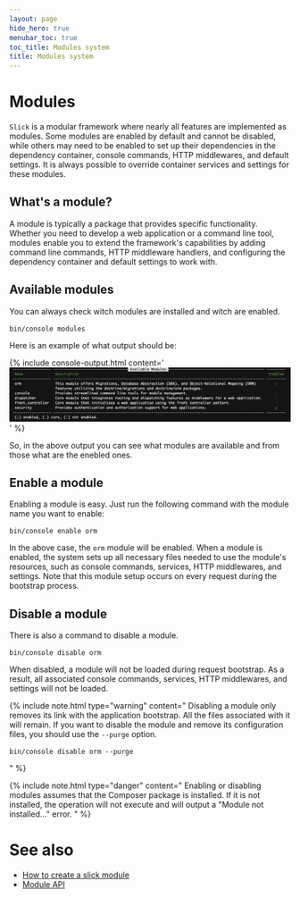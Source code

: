 ```yaml
---
layout: page
hide_hero: true
menubar_toc: true
toc_title: Modules system
title: Modules system
---
```


# Modules
`Slick` is a modular framework where nearly all features are implemented as modules. Some modules are enabled by default and cannot be disabled, while others may need to be enabled to set up their dependencies in the dependency container, console commands, HTTP middlewares, and default settings. It is always possible to override container services and settings for these modules.

## What's a module?
A module is typically a package that provides specific functionality. Whether you need to develop a web application or a command line tool, modules enable you to extend the framework's capabilities by adding command line commands, HTTP middleware handlers, and configuring the dependency container and default settings to work with.



## Available modules
You can always check witch modules are installed and witch are enabled.

```shell
bin/console modules
```

Here is an example of what output should be:

{% include console-output.html content='
![Console output when enabling security module.](/assets/img/console-outputs/module-list.png "Enable security module")
' %}

So, in the above output you can see what modules are available and from those what are the enebled ones.

## Enable a module
Enabling a module is easy. Just run the following command with the module name you want to enable:

```shell
bin/console enable orm
```
In the above case, the `orm` module will be enabled. When a module is enabled, the system sets up all necessary files needed to use the module's resources, such as console commands, services, HTTP middlewares, and settings. Note that this module setup occurs on every request during the bootstrap process.

## Disable a module
There is also a command to disable a module. 
```shell
bin/console disable orm
```
When disabled, a module will not be loaded during request bootstrap. As a result, all associated console commands, services, HTTP middlewares, and settings will not be loaded.

{% include note.html type="warning" content="
Disabling a module only removes its link with the application bootstrap. All the files associated with it will remain. If you want to disable the module and remove its configuration files, you should use the `--purge` option.
```shell
bin/console disable orm --purge
```
" %}

{% include note.html type="danger" content="
Enabling or disabling modules assumes that the Composer package is installed. If it is not installed, the operation will not execute and will output a \"Module not installed...\" error.
" %}

# See also
- [How to create a slick module](/howtos/2024/07/02/how-to-create-a-slick-module.html)
- [Module API](/modules/module-api.html)